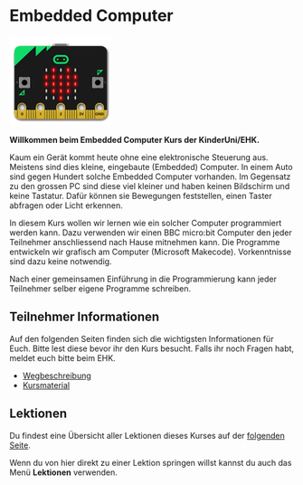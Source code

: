 # Embedded Computer

![microbit](microbit.png)

**Willkommen beim Embedded Computer Kurs der KinderUni/EHK.** 

Kaum ein Gerät kommt heute ohne eine elektronische Steuerung aus. Meistens sind dies kleine, eingebaute (Embedded) Computer. In einem Auto sind gegen Hundert solche Embedded Computer vorhanden. Im Gegensatz zu den grossen PC sind diese viel kleiner und haben keinen Bildschirm und keine Tastatur. Dafür können sie Bewegungen feststellen, einen Taster abfragen oder Licht erkennen.

In diesem Kurs wollen wir lernen wie ein solcher Computer programmiert werden kann. Dazu verwenden wir einen BBC micro:bit Computer den jeder Teilnehmer anschliessend nach Hause mitnehmen kann. Die Programme entwickeln wir grafisch am Computer (Microsoft Makecode). Vorkenntnisse sind dazu keine notwendig.

Nach einer gemeinsamen Einführung in die Programmierung kann jeder Teilnehmer selber eigene Programme schreiben.



## Teilnehmer Informationen

Auf den folgenden Seiten finden sich die wichtigsten Informationen für Euch. Bitte lest diese bevor ihr den Kurs besucht. Falls ihr noch Fragen habt, meldet euch bitte beim EHK.

*   [Wegbeschreibung](info_way.md)
*   [Kursmaterial](info_material.md)

  

## Lektionen

Du findest eine Übersicht aller Lektionen dieses Kurses auf der [folgenden Seite](lessons/index.md).

Wenn du von hier direkt zu einer Lektion springen willst kannst du auch das Menü **Lektionen** verwenden.


